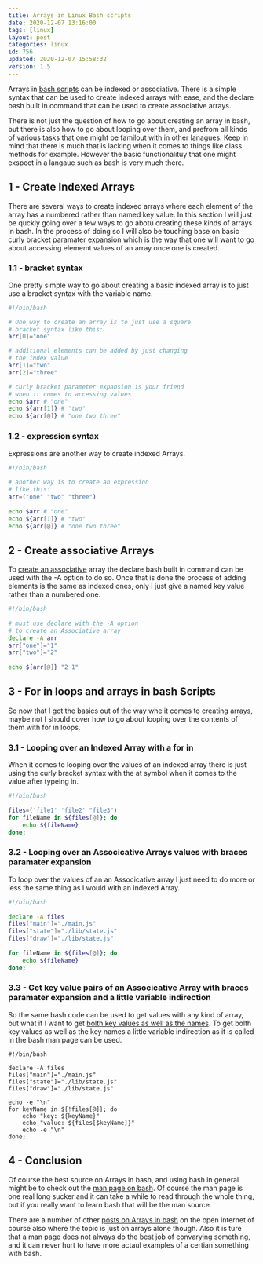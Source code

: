 ```yaml
---
title: Arrays in Linux Bash scripts
date: 2020-12-07 13:16:00
tags: [linux]
layout: post
categories: linux
id: 756
updated: 2020-12-07 15:58:32
version: 1.5
---
```


Arrays in [bash scripts](/2020/11/27/bash-scripts/) can be indexed or associative. There is a simple syntax that can be used to create indexed arrays with ease, and the declare bash built in command that can be used to create associative arrays.

There is not just the question of how to go about creating an array in bash, but there is also how to go about looping over them, and prefrom all kinds of various tasks that one might be familout with in other lanagues. Keep in mind that there is much that is lacking when it comes to things like class methods for example. However the basic functionalituy that one might exspect in a langaue such as bash is very much there.

<!-- more -->

## 1 - Create Indexed Arrays

There are several ways to create indexed arrays where each element of the array has a numbered rather than named key value. In this section I will just be quckly going over a few ways to go abotu creating these kinds of arrays in bash. In the process of doing so I will also be touching base on basic curly bracket paramater expansion which is the way that one will want to go about accessing elememt values of an array once one is created.

### 1.1 - bracket syntax

One pretty simple way to go about creating a basic indexed array is to just use a bracket syntax with the variable name.

```bash
#!/bin/bash

# One way to create an array is to just use a square 
# bracket syntax like this:
arr[0]="one"

# additional elements can be added by just changing
# the index value
arr[1]="two"
arr[2]="three"

# curly bracket parameter expansion is your friend
# when it comes to accessing values
echo $arr # "one"
echo ${arr[1]} # "two"
echo ${arr[@]} # "one two three"
```

### 1.2 - expression syntax

Expressions are another way to create indexed Arrays.

```bash
#!/bin/bash
 
# another way is to create an expression
# like this:
arr=("one" "two" "three")
 
echo $arr # "one"
echo ${arr[1]} # "two"
echo ${arr[@]} # "one two three"
```

## 2 - Create associative Arrays

To [create an associative](https://www.linuxjournal.com/content/bash-associative-arrays) array the declare bash built in command can be used with the -A option to do so. Once that is done the process of adding elements is the same as indexed ones, only I just give a named key value rather than a numbered one.

```bash
#!/bin/bash
 
# must use declare with the -A option
# to create an Associative array
declare -A arr
arr["one"]="1"
arr["two"]="2"
 
echo ${arr[@]} "2 1"
```

## 3 - For in loops and arrays in bash Scripts

So now that I got the basics out of the way whe it comes to creating arrays, maybe not I should cover how to go about looping over the contents of them with for in loops.

### 3.1 - Looping over an Indexed Array with a for in

When it comes to looping over the values of an indexed array there is just using the curly bracket syntax with the at symbol when it comes to the value after typeing in.

```bash
#!/bin/bash
 
files=('file1' 'file2' "file3")
for fileName in ${files[@]}; do
    echo ${fileName}
done;
```

### 3.2 - Looping over an Associcative Arrays values with braces paramater expansion 

To loop over the values of an an Associcative array I just need to do more or less the same thing as I would with an indexed Array.

```bash
#!/bin/bash
 
declare -A files
files["main"]="./main.js"
files["state"]="./lib/state.js"
files["draw"]="./lib/state.js"
 
for fileName in ${files[@]}; do
    echo ${fileName}
done;
```

### 3.3 - Get key value pairs of an Associcative Array with braces paramater expansion and a little variable indirection 

So the same bash code can be used to get values with any kind of array, but what if I want to get [bolth key values as well as the names](https://stackoverflow.com/questions/3112687/how-to-iterate-over-associative-arrays-in-bash). To get bolth key values as well as the key names a little variable indirection as it is called in the bash man page can be used.

```
#!/bin/bash

declare -A files
files["main"]="./main.js"
files["state"]="./lib/state.js"
files["draw"]="./lib/state.js"
 
echo -e "\n"
for keyName in ${!files[@]}; do
    echo "key: ${keyName}"
    echo "value: ${files[$keyName]}"
    echo -e "\n"
done;
```

## 4 - Conclusion

Of course the best source on Arrays in bash, and using bash in general might be to check out the [man page on bash](https://linux.die.net/man/1/bash). Of course the man page is one real long sucker and it can take a while to read through the whole thing, but if you really want to learn bash that will be the man source.

There are a number of other [posts on Arrays in bash](https://opensource.com/article/18/5/you-dont-know-bash-intro-bash-arrays) on the open internet of course also where the topic is just on arrays alone though. Also it is ture that a man page does not always do the best job of convarying something, and it can never hurt to have more actaul examples of a certian something with bash.